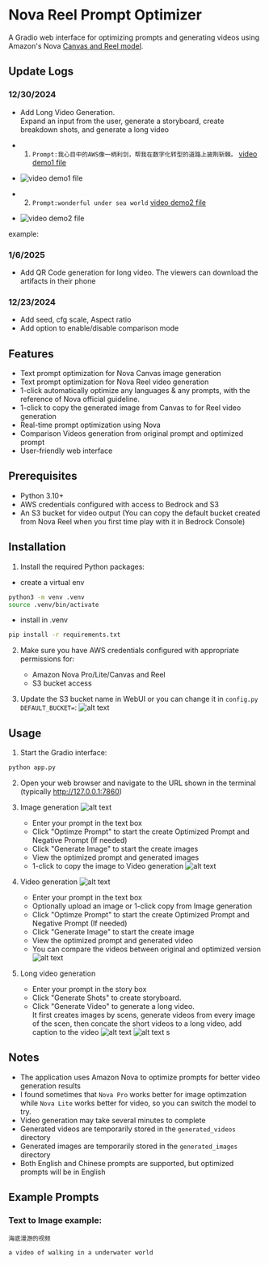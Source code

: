 # Nova Reel Prompt Optimizer

A Gradio web interface for optimizing prompts and generating videos using Amazon's Nova [Canvas and Reel model](https://docs.aws.amazon.com/nova/latest/userguide/content-generation.html).

## Update Logs
### 12/30/2024
- Add Long Video Generation.  
Expand an input from the user, generate a storyboard, create breakdown shots, and generate a long video
* 1. ```Prompt:我心目中的AWS像一柄利剑，帮我在数字化转型的道路上披荆斩棘。``` [video demo1 file](assets/aws_stitched_1_caption.mp4)
- ![video demo1 file](assets/video_demo.gif)

* 2. ```Prompt:wonderful under sea world``` [video demo2 file](assets/4p6jvyq58l7q_stitched_1_caption.mp4) 
- ![video demo2 file](assets/video_demo2.gif)


example:
### 1/6/2025
- Add QR Code generation for long video. The viewers can download the artifacts in their phone

### 12/23/2024
- Add seed, cfg scale, Aspect ratio
- Add option to enable/disable comparison mode 

## Features
- Text prompt optimization for Nova Canvas image generation
- Text prompt optimization for Nova Reel video generation
- 1-click automatically optimize any languages & any prompts, with the reference of Nova official guideline.
- 1-click to copy the generated image from Canvas to for Reel video generation
- Real-time prompt optimization using Nova
- Comparison Videos generation from original prompt and optimized prompt
- User-friendly web interface

## Prerequisites

- Python 3.10+
- AWS credentials configured with access to Bedrock and S3
- An S3 bucket for video output (You can copy the default bucket created from Nova Reel when you first time play with it in Bedrock Console)

## Installation

1. Install the required Python packages:
- create a virtual env 
```bash
python3 -m venv .venv
source .venv/bin/activate
```
- install in .venv
```bash
pip install -r requirements.txt
```

2. Make sure you have AWS credentials configured with appropriate permissions for:
   - Amazon Nova Pro/Lite/Canvas and Reel
   - S3 bucket access

3. Update the S3 bucket name in WebUI or you can change it in `config.py` `DEFAULT_BUCKET=`:
![alt text](assets/image1.png)

## Usage
1. Start the Gradio interface:

```bash
python app.py
```

2. Open your web browser and navigate to the URL shown in the terminal (typically http://127.0.0.1:7860)

3. Image generation
![alt text](assets/image2.png)
   - Enter your prompt in the text box
   - Click "Optimze Prompt" to start the create Optimized Prompt and Negative Prompt (If needed)
   - Click "Generate Image" to start the create images
   - View the optimized prompt and generated images
   - 1-click to copy the image to Video generation
![alt text](assets/image3.png)

4. Video generation
![alt text](assets/image4.png)
   - Enter your prompt in the text box
   - Optionally upload an image or 1-click copy from Image generation
   - Click "Optimze Prompt" to start the create Optimized Prompt and Negative Prompt (If needed)
   - Click "Generate Image" to start the create image
   - View the optimized prompt and generated video
   - You can compare the videos between original and optimized version
![alt text](assets/image5.png)

5. Long video generation
   - Enter your prompt in the story box
   - Click "Generate Shots" to create storyboard.
   - Click "Generate Video" to generate a long video.   
    It first creates images by scens, generate videos from every image of the scen, then concate the short videos to a long video, add caption to the video
   ![alt text](assets/image7.png)
   ![alt text](assets/image8.png)
s
## Notes

- The application uses Amazon Nova to optimize prompts for better video generation results
- I found sometimes that `Nova Pro` works better for image optimzation while `Nova Lite` works better for video, so you can switch the model to try. 
- Video generation may take several minutes to complete
- Generated videos are temporarily stored in the `generated_videos` directory
- Generated images are temporarily stored in the `generated_images` directory
- Both English and Chinese prompts are supported, but optimized prompts will be in English

## Example Prompts

### Text to Image example:
```
海底漫游的视频
```
```
a video of walking in a underwater world
```   



